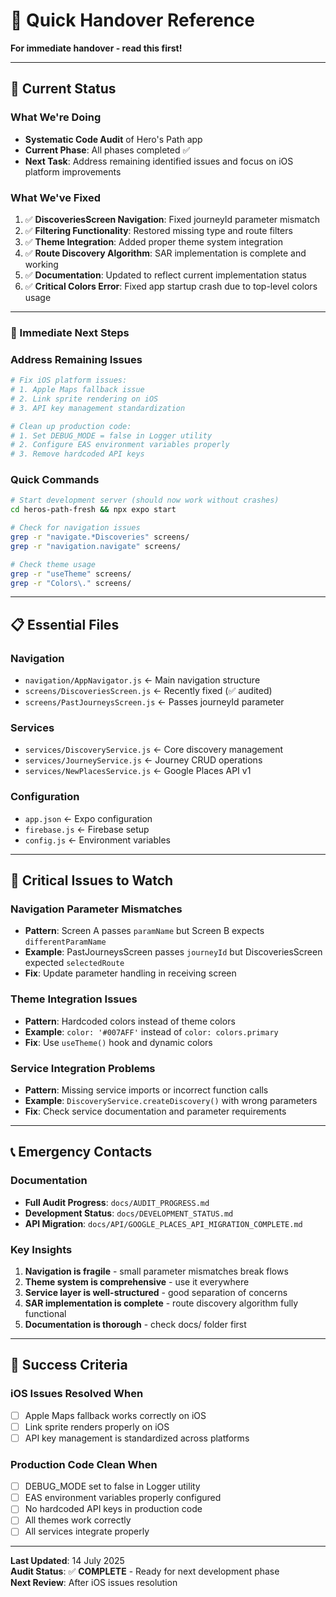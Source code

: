 # 🚨 Quick Handover Reference

**For immediate handover - read this first!**

---

## **📍 Current Status**

### **What We're Doing**
- **Systematic Code Audit** of Hero's Path app
- **Current Phase**: All phases completed ✅
- **Next Task**: Address remaining identified issues and focus on iOS platform improvements

### **What We've Fixed**
1. ✅ **DiscoveriesScreen Navigation**: Fixed journeyId parameter mismatch
2. ✅ **Filtering Functionality**: Restored missing type and route filters  
3. ✅ **Theme Integration**: Added proper theme system integration
4. ✅ **Route Discovery Algorithm**: SAR implementation is complete and working
5. ✅ **Documentation**: Updated to reflect current implementation status
6. ✅ **Critical Colors Error**: Fixed app startup crash due to top-level colors usage

---

### **🔧 Immediate Next Steps**

### **Address Remaining Issues**
```bash
# Fix iOS platform issues:
# 1. Apple Maps fallback issue
# 2. Link sprite rendering on iOS
# 3. API key management standardization

# Clean up production code:
# 1. Set DEBUG_MODE = false in Logger utility
# 2. Configure EAS environment variables properly
# 3. Remove hardcoded API keys
```

### **Quick Commands**
```bash
# Start development server (should now work without crashes)
cd heros-path-fresh && npx expo start

# Check for navigation issues
grep -r "navigate.*Discoveries" screens/
grep -r "navigation.navigate" screens/

# Check theme usage
grep -r "useTheme" screens/
grep -r "Colors\." screens/
```

---

## **📋 Essential Files**

### **Navigation**
- `navigation/AppNavigator.js` ← Main navigation structure
- `screens/DiscoveriesScreen.js` ← Recently fixed (✅ audited)
- `screens/PastJourneysScreen.js` ← Passes journeyId parameter

### **Services**
- `services/DiscoveryService.js` ← Core discovery management
- `services/JourneyService.js` ← Journey CRUD operations
- `services/NewPlacesService.js` ← Google Places API v1

### **Configuration**
- `app.json` ← Expo configuration
- `firebase.js` ← Firebase setup
- `config.js` ← Environment variables

---

## **🚨 Critical Issues to Watch**

### **Navigation Parameter Mismatches**
- **Pattern**: Screen A passes `paramName` but Screen B expects `differentParamName`
- **Example**: PastJourneysScreen passes `journeyId` but DiscoveriesScreen expected `selectedRoute`
- **Fix**: Update parameter handling in receiving screen

### **Theme Integration Issues**
- **Pattern**: Hardcoded colors instead of theme colors
- **Example**: `color: '#007AFF'` instead of `color: colors.primary`
- **Fix**: Use `useTheme()` hook and dynamic colors

### **Service Integration Problems**
- **Pattern**: Missing service imports or incorrect function calls
- **Example**: `DiscoveryService.createDiscovery()` with wrong parameters
- **Fix**: Check service documentation and parameter requirements

---

## **📞 Emergency Contacts**

### **Documentation**
- **Full Audit Progress**: `docs/AUDIT_PROGRESS.md`
- **Development Status**: `docs/DEVELOPMENT_STATUS.md`
- **API Migration**: `docs/API/GOOGLE_PLACES_API_MIGRATION_COMPLETE.md`

### **Key Insights**
1. **Navigation is fragile** - small parameter mismatches break flows
2. **Theme system is comprehensive** - use it everywhere
3. **Service layer is well-structured** - good separation of concerns
4. **SAR implementation is complete** - route discovery algorithm fully functional
5. **Documentation is thorough** - check docs/ folder first

---

## **🎯 Success Criteria**

### **iOS Issues Resolved When**
- [ ] Apple Maps fallback works correctly on iOS
- [ ] Link sprite renders properly on iOS
- [ ] API key management is standardized across platforms

### **Production Code Clean When**
- [ ] DEBUG_MODE set to false in Logger utility
- [ ] EAS environment variables properly configured
- [ ] No hardcoded API keys in production code
- [ ] All themes work correctly
- [ ] All services integrate properly

---

**Last Updated**: 14 July 2025  
**Audit Status**: ✅ **COMPLETE** - Ready for next development phase  
**Next Review**: After iOS issues resolution 